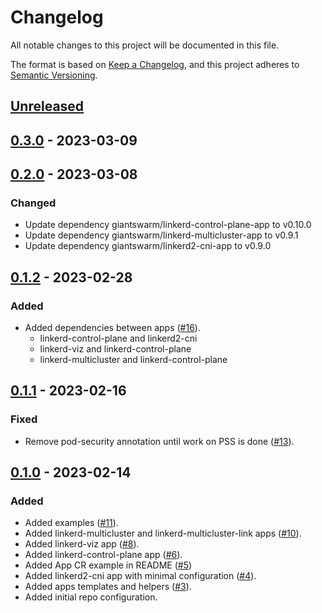 # Changelog

All notable changes to this project will be documented in this file.

The format is based on [Keep a Changelog](https://keepachangelog.com/en/1.0.0/),
and this project adheres to [Semantic Versioning](https://semver.org/spec/v2.0.0.html).

## [Unreleased]

## [0.3.0] - 2023-03-09

## [0.2.0] - 2023-03-08

### Changed

- Update dependency giantswarm/linkerd-control-plane-app to v0.10.0
- Update dependency giantswarm/linkerd-multicluster-app to v0.9.1
- Update dependency giantswarm/linkerd2-cni-app to v0.9.0

## [0.1.2] - 2023-02-28

### Added

- Added dependencies between apps ([#16](https://github.com/giantswarm/linkerd-bundle/pull/16)).
  - linkerd-control-plane and linkerd2-cni
  - linkerd-viz and linkerd-control-plane
  - linkerd-multicluster and linkerd-control-plane

## [0.1.1] - 2023-02-16

### Fixed

- Remove pod-security annotation until work on PSS is done ([#13](https://github.com/giantswarm/linkerd-bundle/pull/13)).

## [0.1.0] - 2023-02-14

### Added

- Added examples ([#11](https://github.com/giantswarm/linkerd-bundle/pull/11)).
- Added linkerd-multicluster and linkerd-multicluster-link apps ([#10](https://github.com/giantswarm/linkerd-bundle/pull/10)).
- Added linkerd-viz app ([#8](https://github.com/giantswarm/linkerd-bundle/pull/8)).
- Added linkerd-control-plane app ([#6](https://github.com/giantswarm/linkerd-bundle/pull/6)).
- Added App CR example in README ([#5](https://github.com/giantswarm/linkerd-bundle/pull/5))
- Added linkerd2-cni app with minimal configuration ([#4](https://github.com/giantswarm/linkerd-bundle/pull/4)).
- Added apps templates and helpers ([#3](https://github.com/giantswarm/linkerd-bundle/pull/3)).
- Added initial repo configuration.

[Unreleased]: https://github.com/giantswarm/linkerd-bundle/compare/v0.3.0...HEAD
[0.3.0]: https://github.com/giantswarm/linkerd-bundle/compare/v0.2.0...v0.3.0
[0.2.0]: https://github.com/giantswarm/linkerd-bundle/compare/v0.1.2...v0.2.0
[0.1.2]: https://github.com/giantswarm/linkerd-bundle/compare/v0.1.1...v0.1.2
[0.1.1]: https://github.com/giantswarm/linkerd-bundle/compare/v0.1.0...v0.1.1
[0.1.0]: https://github.com/giantswarm/linkerd-bundle/releases/tag/v0.1.0
